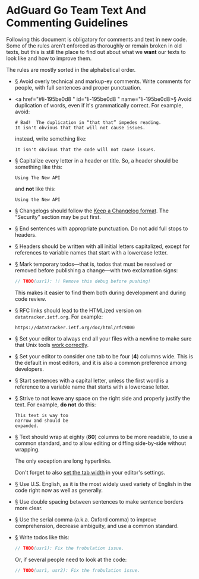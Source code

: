  #  AdGuard Go Team Text And Commenting Guidelines

Following this document is obligatory for comments and text in new code.  Some
of the rules aren't enforced as thoroughly or remain broken in old texts, but
this is still the place to find out about what we **want** our texts to look
like and how to improve them.

The rules are mostly sorted in the alphabetical order.



 *  <a href="#li-7a907f69" id="li-7a907f69" name="li-7a907f69">§</a>
    Avoid overly technical and markup-ey comments.  Write comments for people,
    with full sentences and proper punctuation.

 *  <a href="#li-195be0d8 " id="li-195be0d8 " name="li-195be0d8>§</a>
    Avoid duplication of words, even if it's grammatically correct.  For
    example, avoid:

    ```none
    # Bad!  The duplication in “that that” impedes reading.
    It isn't obvious that that will not cause issues.
    ```

    instead, write something like:

    ```none
    It isn't obvious that the code will not cause issues.
    ```

 *  <a href="#li-2db43ebe" id="li-2db43ebe" name="li-2db43ebe">§</a>
    Capitalize every letter in a header or title.  So, a header should be
    something like this:

    ```none
    Using The New API
    ```

    and **not** like this:

    ```none
    Using the New API
    ```

 *  <a href="#li-a8c8a641" id="li-a8c8a641" name="li-a8c8a641">§</a>
    Changelogs should follow the [Keep a Changelog format][keep].  The
    “Security” section may be put first.

 *  <a href="#li-658f569b" id="li-658f569b" name="li-658f569b">§</a>
    End sentences with appropriate punctuation.  Do not add full stops to
    headers.

 *  <a href="#li-4df3b56b" id="li-4df3b56b" name="li-4df3b56b">§</a>
    Headers should be written with all initial letters capitalized, except for
    references to variable names that start with a lowercase letter.

 *  <a href="#li-30850b1a" id="li-30850b1a" name="li-30850b1a">§</a>
    Mark temporary todos—that is, todos that must be resolved or removed before
    publishing a change—with two exclamation signs:

    ```go
    // TODO(usr1): !! Remove this debug before pushing!
    ```

    This makes it easier to find them both during development and during code
    review.

 *  <a href="#li-18ae73df" id="li-18ae73df" name="li-18ae73df">§</a>
    RFC links should lead to the HTMLized version on `datatracker.ietf.org`.
    For example:

    ```none
    https://datatracker.ietf.org/doc/html/rfc9000
    ```

 *  <a href="#li-30aa3281" id="li-30aa3281" name="li-30aa3281">§</a>
    Set your editor to always end all your files with a newline to make sure
    that Unix tools [work correctly][nl].

 *  <a href="#li-84467c92" id="li-84467c92" name="li-84467c92">§</a>
    Set your editor to consider one tab to be four (**4**) columns wide.  This
    is the default in most editors, and it is also a common preference among
    developers.

 *  <a href="#li-b281efe6" id="li-b281efe6" name="li-b281efe6">§</a>
    Start sentences with a capital letter, unless the first word is a reference
    to a variable name that starts with a lowercase letter.

 *  <a href="#li-80ccb701" id="li-80ccb701" name="li-80ccb701">§</a>
    Strive to not leave any space on the right side and properly justify the
    text.  For example, **do not** do this:

    ```none
    This text is way too
    narrow and should be
    expanded.
    ```

 *  <a href="#li-5e786fd3" id="li-5e786fd3" name="li-5e786fd3">§</a>
    Text should wrap at eighty (**80**) columns to be more readable, to use
    a common standard, and to allow editing or diffing side-by-side without
    wrapping.

    The only exception are long hyperlinks.

    Don't forget to also [set the tab width][tab] in your editor's settings.

 *  <a href="#li-56e8ee2f" id="li-56e8ee2f" name="li-56e8ee2f">§</a>
    Use U.S. English, as it is the most widely used variety of English in the
    code right now as well as generally.

 *  <a href="#li-0569cfab" id="li-0569cfab" name="li-0569cfab">§</a>
    Use double spacing between sentences to make sentence borders more clear.

 *  <a href="#li-1a435693" id="li-1a435693" name="li-1a435693">§</a>
    Use the serial comma (a.k.a. Oxford comma) to improve comprehension,
    decrease ambiguity, and use a common standard.


 *  <a href="#li-2249ae11" id="li-2249ae11" name="li-2249ae11">§</a>
    Write todos like this:

    ```go
    // TODO(usr1): Fix the frobulation issue.
    ```

    Or, if several people need to look at the code:

    ```go
    // TODO(usr1, usr2): Fix the frobulation issue.
    ```

[keep]: https://keepachangelog.com/en/1.0.0/
[nl]:   https://stackoverflow.com/q/729692/1892060
[tab]:  #li-84467c92
